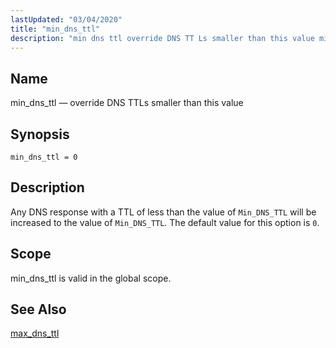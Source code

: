```yaml
---
lastUpdated: "03/04/2020"
title: "min_dns_ttl"
description: "min dns ttl override DNS TT Ls smaller than this value min dns ttl 0 Any DNS response with a TTL of less than the value of Min DNS TTL will be increased to the value of Min DNS TTL The default value for this option is 0 min dns..."
---
```


<a name="conf.ref.min_dns_ttl"></a> 
## Name

min_dns_ttl — override DNS TTLs smaller than this value

## Synopsis

`min_dns_ttl = 0`

<a name="idp10408384"></a> 
## Description

Any DNS response with a TTL of less than the value of `Min_DNS_TTL` will be increased to the value of `Min_DNS_TTL`. The default value for this option is `0`.

<a name="idp10411408"></a> 
## Scope

min_dns_ttl is valid in the global scope.

<a name="idp10413040"></a> 
## See Also

[max_dns_ttl](/momentum/3/3-reference/3-reference-conf-ref-max-dns-ttl)